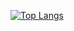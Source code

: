 [![Top Langs](https://github-readme-stats.vercel.app/api/top-langs/?username=adamwoodhead&count_private=true&include_all_commits=true)](https://github.com/adamwoodhead/)
